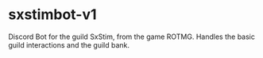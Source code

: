 # sxstimbot-v1
Discord Bot for the guild SxStim, from the game ROTMG. Handles the basic guild interactions and the guild bank. 
